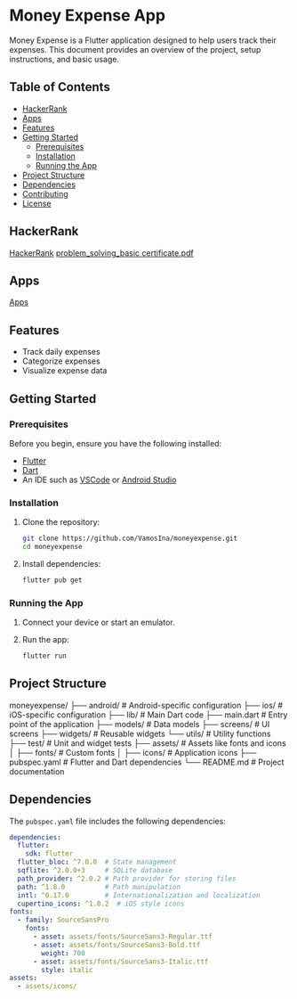 # Money Expense App

Money Expense is a Flutter application designed to help users track their expenses. This document provides an overview of the project, setup instructions, and basic usage.

## Table of Contents

- [HackerRank](#hackerrank)
- [Apps](#apps)
- [Features](#features)
- [Getting Started](#getting-started)
    - [Prerequisites](#prerequisites)
    - [Installation](#installation)
    - [Running the App](#running-the-app)
- [Project Structure](#project-structure)
- [Dependencies](#dependencies)
- [Contributing](#contributing)
- [License](#license)

## HackerRank
[HackerRank](https://www.hackerrank.com/certificates/470c8aa95747)
[problem_solving_basic certificate.pdf](https://github.com/user-attachments/files/16325043/problem_solving_basic.certificate.pdf)

## Apps
[Apps](app-release.apk)

## Features

- Track daily expenses
- Categorize expenses
- Visualize expense data

## Getting Started

### Prerequisites

Before you begin, ensure you have the following installed:

- [Flutter](https://flutter.dev/docs/get-started/install)
- [Dart](https://dart.dev/get-dart)
- An IDE such as [VSCode](https://code.visualstudio.com/) or [Android Studio](https://developer.android.com/studio)

### Installation

1. Clone the repository:

    ```bash
    git clone https://github.com/VamosIna/moneyexpense.git
    cd moneyexpense
    ```

2. Install dependencies:

    ```bash
    flutter pub get
    ```

### Running the App

1. Connect your device or start an emulator.
2. Run the app:

    ```bash
    flutter run
    ```

## Project Structure

moneyexpense/
├── android/ # Android-specific configuration
├── ios/ # iOS-specific configuration
├── lib/ # Main Dart code
├── main.dart # Entry point of the application
├── models/ # Data models
├── screens/ # UI screens
├── widgets/ # Reusable widgets
└── utils/ # Utility functions
├── test/ # Unit and widget tests
├── assets/ # Assets like fonts and icons
│ ├── fonts/ # Custom fonts
│ ├── icons/ # Application icons
├── pubspec.yaml # Flutter and Dart dependencies
└── README.md # Project documentation


## Dependencies

The `pubspec.yaml` file includes the following dependencies:

```yaml
dependencies:
  flutter:
    sdk: flutter
  flutter_bloc: ^7.0.0  # State management
  sqflite: ^2.0.0+3     # SQLite database
  path_provider: ^2.0.2 # Path provider for storing files
  path: ^1.8.0          # Path manipulation
  intl: ^0.17.0         # Internationalization and localization
  cupertino_icons: ^1.0.2  # iOS style icons
fonts:
  - family: SourceSansPro
    fonts:
      - asset: assets/fonts/SourceSans3-Regular.ttf
      - asset: assets/fonts/SourceSans3-Bold.ttf
        weight: 700
      - asset: assets/fonts/SourceSans3-Italic.ttf
        style: italic
assets:
  - assets/icons/
